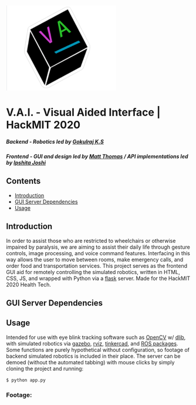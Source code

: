 <img src="static/temp.PNG" width="300"/>

# V.A.I. - Visual Aided Interface | HackMIT 2020 

##### Backend - Robotics led by [Gokulraj K.S](mailto:gokulrajks@pesu.pes.edu)
##### Frontend - GUI and design led by [Matt Thomas](mailto:mcthomas4@wisc.edu) / API implementations led by [Ipshita Joshi](mailto:ipshitameghal.joshi2017@vitstudent.ac.in) 

## Contents

  - [Introduction](#Introduction "Introduction")
  - [GUI Server Dependencies](#GUI-Server-Dependencies "GUI Server Dependencies")
  - [Usage](#Usage "Usage")
  
  ## Introduction
  
In order to assist those who are restricted to wheelchairs or otherwise impaired by paralysis, we are aiming to assist their daily life through gesture controls, image processing, and voice command features.  Interfacing in this way allows the user to move between rooms, make emergency calls, and order food and transportation services.  This project serves as the frontend GUI aid for remotely controlling the simulated robotics, written in HTML, CSS, JS, and wrapped with Python via a [flask](https://github.com/pallets/flask) server.  Made for the HackMIT 2020 Health Tech.
  
  ## GUI Server Dependencies
  
  ## Usage

Intended for use with eye blink tracking software such as [OpenCV](https://github.com/opencv/opencv) w/ [dlib](https://github.com/davisking/dlib), with simulated robotics via [gazebo](https://github.com/osrf/gazebo), [rviz](https://github.com/ros-visualization/rviz), [tinkercad](https://www.tinkercad.com), and [ROS packages](https://github.com/ros/ros).  Some functions are purely hypothetical without configuration, so footage of backend simulated robotics is included in their place.  The server can be demoed (without the automated tabbing) with mouse clicks by simply cloning the project and running:
```
$ python app.py
```

  ### Footage:
